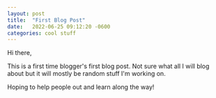 ```yaml
---
layout: post
title:  "First Blog Post"
date:   2022-06-25 09:12:20 -0600
categories: cool stuff
---
```

Hi there,

This is a first time blogger's first blog post.
Not sure what all I will blog about but it will mostly be random stuff I'm working on.

Hoping to help people out and learn along the way!
